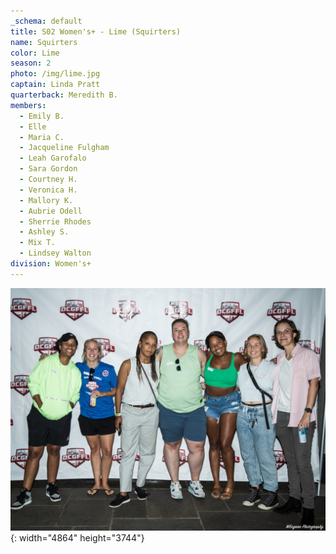 ```yaml
---
_schema: default
title: S02 Women's+ - Lime (Squirters)
name: Squirters
color: Lime
season: 2
photo: /img/lime.jpg
captain: Linda Pratt
quarterback: Meredith B.
members:
  - Emily B.
  - Elle
  - Maria C.
  - Jacqueline Fulgham
  - Leah Garofalo
  - Sara Gordon
  - Courtney H.
  - Veronica H.
  - Mallory K.
  - Aubrie Odell
  - Sherrie Rhodes
  - Ashley S.
  - Mix T.
  - Lindsey Walton
division: Women's+
---
```

![](/img/lime.jpg){: width="4864" height="3744"}